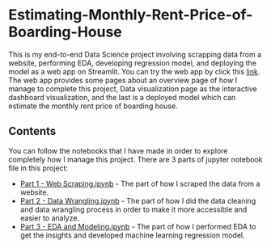 # Estimating-Monthly-Rent-Price-of-Boarding-House
This is my end-to-end Data Science project involving scrapping data from a website, performing EDA, developing regression model, and deploying the model as a web app on Streamlit. You can try the web app by click this [link](https://monthlyrentpriceestimation.streamlit.app/). The web app provides some pages about an overview page of how I manage to complete this project, Data visualization page as the interactive dashboard visualization, and the last is a deployed model which can estimate the monthly rent price of boarding house.

## Contents
You can follow the notebooks that I have made in order to explore completely how I manage this project. There are 3 parts of jupyter notebook file in this project:
- [Part 1 - Web Scraping.ipynb](https://github.com/titods/Estimating-Monthly-Rent-Price-of-Boarding-House/blob/main/Part%201%20-%20Web%20Scraping.ipynb) - The part of how I scraped the data from a website.
- [Part 2 - Data Wrangling.ipynb](https://github.com/titods/Estimating-Monthly-Rent-Price-of-Boarding-House/blob/main/Part%202%20-%20Data%20Wrangling.ipynb) - The part of how I did the data cleaning and data wrangling process in order to make it more accessible and easier to analyze.
- [Part 3 - EDA and Modeling.ipynb](https://github.com/titods/Estimating-Monthly-Rent-Price-of-Boarding-House/blob/main/Part%203%20-%20EDA%20and%20Modeling.ipynb) - The part of how I performed EDA to get the insights and developed machine learning regression model.
